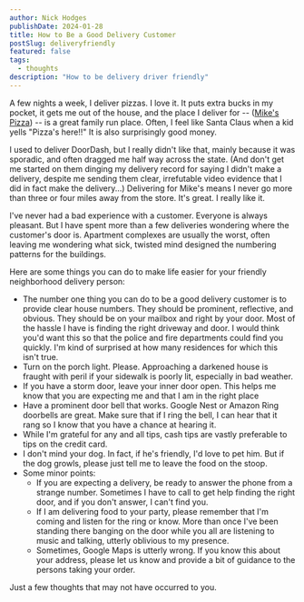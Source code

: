 ```yaml
---
author: Nick Hodges
publishDate: 2024-01-28
title: How to Be a Good Delivery Customer
postSlug: deliveryfriendly
featured: false
tags:
  - thoughts
description: "How to be delivery driver friendly"
---
```


A few nights a week, I deliver pizzas. I love it. It puts extra bucks in my pocket, it gets me out of the house, and the place I deliver for -- ([Mike's Pizza](http://www.mikespizzashoppe.com/)) -- is a great family run place. Often, I feel like Santa Claus when a kid yells "Pizza's here!!" It is also surprisingly good money.

I used to deliver DoorDash, but I really didn't like that, mainly because it was sporadic, and often dragged me half way across the state. (And don't get me started on them dinging my delivery record for saying I didn't make a delivery, despite me sending them clear, irrefutable video evidence that I did in fact make the delivery...) Delivering for Mike's means I never go more than three or four miles away from the store. It's great. I really like it.

I've never had a bad experience with a customer. Everyone is always pleasant. But I have spent more than a few deliveries wondering where the customer's door is. Apartment complexes are usually the worst, often leaving me wondering what sick, twisted mind designed the numbering patterns for the buildings.

Here are some things you can do to make life easier for your friendly neighborhood delivery person:

- The number one thing you can do to be a good delivery customer is to provide clear house numbers. They should be prominent, reflective, and obvious. They should be on your mailbox and right by your door. Most of the hassle I have is finding the right driveway and door. I would think you'd want this so that the police and fire departments could find you quickly. I'm kind of surprised at how many residences for which this isn't true.
- Turn on the porch light. Please. Approaching a darkened house is fraught with peril if your sidewalk is poorly lit, especially in bad weather.
- If you have a storm door, leave your inner door open. This helps me know that you are expecting me and that I am in the right place
- Have a prominent door bell that works. Google Nest or Amazon Ring doorbells are great. Make sure that if I ring the bell, I can hear that it rang so I know that you have a chance at hearing it.
- While I'm grateful for any and all tips, cash tips are vastly preferable to tips on the credit card.
- I don't mind your dog. In fact, if he's friendly, I'd love to pet him. But if the dog growls, please just tell me to leave the food on the stoop.
- Some minor points:
  - If you are expecting a delivery, be ready to answer the phone from a strange number. Sometimes I have to call to get help finding the right door, and if you don't answer, I can't find you.
  - If I am delivering food to your party, please remember that I'm coming and listen for the ring or know. More than once I've been standing there banging on the door while you all are listening to music and talking, utterly oblivious to my presence.
  - Sometimes, Google Maps is utterly wrong. If you know this about your address, please let us know and provide a bit of guidance to the persons taking your order.

Just a few thoughts that may not have occurred to you.
